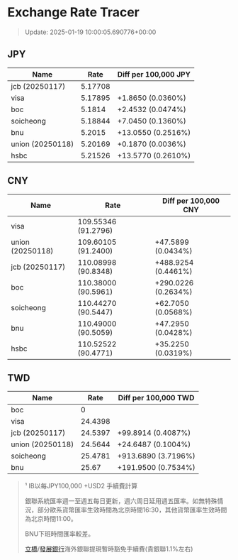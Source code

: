 # Exchange Rate Tracer

> Update: 2025-01-19 10:00:05.690776+00:00

## JPY

| Name             |    Rate | Diff per 100,000 JPY   |
|------------------|---------|------------------------|
| jcb (20250117)   | 5.17708 |                        |
| visa             | 5.17895 | +1.8650 (0.0360%)      |
| boc              | 5.1814  | +2.4532 (0.0474%)      |
| soicheong        | 5.18844 | +7.0450 (0.1360%)      |
| bnu              | 5.2015  | +13.0550 (0.2516%)     |
| union (20250118) | 5.20169 | +0.1870 (0.0036%)      |
| hsbc             | 5.21526 | +13.5770 (0.2610%)     |

## CNY

| Name             | Rate                | Diff per 100,000 CNY   |
|------------------|---------------------|------------------------|
| visa             | 109.55346	(91.2796) |                        |
| union (20250118) | 109.60105	(91.2400) | +47.5899 (0.0434%)     |
| jcb (20250117)   | 110.08998	(90.8348) | +488.9254 (0.4461%)    |
| boc              | 110.38000	(90.5961) | +290.0226 (0.2634%)    |
| soicheong        | 110.44270	(90.5447) | +62.7050 (0.0568%)     |
| bnu              | 110.49000	(90.5059) | +47.2950 (0.0428%)     |
| hsbc             | 110.52522	(90.4771) | +35.2250 (0.0319%)     |

## TWD

| Name             |    Rate | Diff per 100,000 TWD   |
|------------------|---------|------------------------|
| boc              |  0      |                        |
| visa             | 24.4398 |                        |
| jcb (20250117)   | 24.5397 | +99.8914 (0.4087%)     |
| union (20250118) | 24.5644 | +24.6487 (0.1004%)     |
| soicheong        | 25.4781 | +913.6890 (3.7196%)    |
| bnu              | 25.67   | +191.9500 (0.7534%)    |


> ¹ IB以每JPY100,000 +USD2 手續費計算
>
> 銀聯系統匯率週一至週五每日更新，週六周日延用週五匯率。如無特殊情況，部分歐系貨幣匯率生效時間為北京時間16:30，其他貨幣匯率生效時間為北京時間11:00。
>
> BNU下班時間匯率較差。
>
> [立橋](https://www.wlbank.com.mo/uploads/ueditor/file/20181211/1544536513900230.pdf)/[發展銀行](https://www.mdb.com.mo/Service_Charges_20230728.pdf)海外銀聯提現暫時豁免手續費(貴銀聯1.1%左右)

